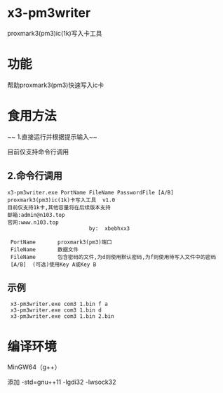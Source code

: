 # x3-pm3writer
proxmark3(pm3)ic(1k)写入卡工具
# 功能
 帮助proxmark3(pm3)快速写入ic卡
# 食用方法
~~ 1.直接运行并根据提示输入~~

目前仅支持命令行调用

## 2.命令行调用

    x3-pm3writer.exe PortName FileName PasswordFile [A/B]
    proxmark3(pm3)ic(1k)卡写入工具  v1.0
    目前仅支持1k卡,其他容量将在后续版本支持
    邮箱:admin@n103.top
    官网:www.n103.top
                              by:  xbebhxx3

     PortName       proxmark3(pm3)端口
     FileName       数据文件
     FileName       包含密码的文件,为d则使用默认密码,为f则使用待写入文件中的密码
     [A/B]  (可选)使用Key A或Key B
 
 ## 示例
     x3-pm3writer.exe com3 1.bin f a
     x3-pm3writer.exe com3 1.bin d 
     x3-pm3writer.exe com3 1.bin 2.bin
 
# 编译环境
MinGW64（g++）

添加 -std=gnu++11 -lgdi32 -lwsock32
